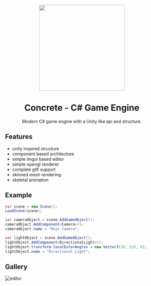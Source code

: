 <p align="center"><img width="280" src="https://github.com/user-attachments/assets/8d48776d-a0bb-4034-b0ba-fce5f923044f"></p>

<h1 align="center">Concrete - C# Game Engine</h1>

<p align="center">Modern C# game engine with a Unity like api and structure.</p>

## Features

- unity inspired structure
- component based architecture
- simple imgui based editor
- simple opengl renderer
- complete gltf support
- skinned mesh rendering
- skeletal animation

## Example
```csharp
var scene = new Scene();
LoadScene(scene);

var cameraObject = scene.AddGameObject();
cameraObject.AddComponent<Camera>();
cameraObject.name = "Main Camera";

var lightObject = scene.AddGameObject();
lightObject.AddComponent<DirectionalLight>();
lightObject.transform.localEulerAngles = new Vector3(20, 135, 0);
lightObject.name = "Directional Light";
```

## Gallery
![editor](https://github.com/user-attachments/assets/7a93194b-eb90-435d-9465-3a906dc275ff)

